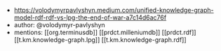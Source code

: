 
- https://volodymyrpavlyshyn.medium.com/unified-knowledge-graph-model-rdf-rdf-vs-lpg-the-end-of-war-a7c14d6ac76f
- author: @volodymyr-pavlyshyn
- mentions: [[org.terminusdb]] [[prdct.milleniumdb]] [[prdct.rdf]] [[t.km.knowledge-graph.lpg]] [[t.km.knowledge-graph.rdf]]